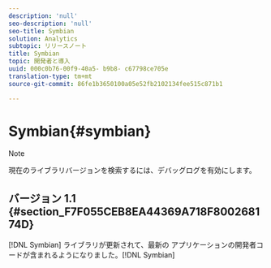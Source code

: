 ```yaml
---
description: 'null'
seo-description: 'null'
seo-title: Symbian
solution: Analytics
subtopic: リリースノート
title: Symbian
topic: 開発者と導入
uuid: 000c0b76-00f9-40a5- b9b8- c67798ce705e
translation-type: tm+mt
source-git-commit: 86fe1b3650100a05e52fb2102134fee515c871b1

---
```



# Symbian{#symbian}

>[!NOTE]
>
>現在のライブラリバージョンを検索するには、デバッグログを有効にします。

## バージョン 1.1 {#section_F7F055CEB8EA44369A718F800268174D}

[!DNL Symbian] ライブラリが更新されて、最新の アプリケーションの開発者コードが含まれるようになりました。[!DNL Symbian]

